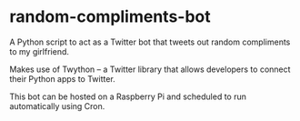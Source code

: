 # random-compliments-bot
A Python script to act as a Twitter bot that tweets out random compliments to my girlfriend.

Makes use of Twython – a Twitter library that allows developers to connect their Python apps to Twitter.

This bot can be hosted on a Raspberry Pi and scheduled to run automatically using Cron.
